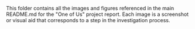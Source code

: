 This folder contains all the images and figures referenced in the main README.md for the "One of Us" project report. Each image is a screenshot or visual aid that corresponds to a step in the investigation process.
